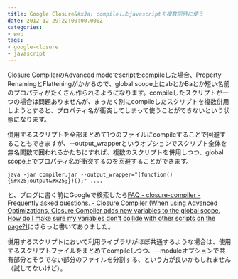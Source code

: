 ```yaml
---
title: Google Closure&#x3a; compileしたjavascriptを複数同時に使う
date: 2012-12-29T22:00:00.000Z
categories:
- web
tags:
- google-closure
- javascript
---
```

Closure CompilerのAdvanced modeでscriptをcompileした場合、Property RenamingとFlatteningがかかるので、global scope上にabとかBaとか短い名前のプロパティがたくさん作られるようになります。compileしたスクリプトが一つの場合は問題ありませんが、まったく別にcompileしたスクリプトを複数併用しようとすると、プロパティ名が衝突してしまって使うことができないという状態になります。

<!-- more -->

併用するスクリプトを全部まとめて1つのファイルにcompileすることで回避することもできますが、--output_wrapperというオプションでスクリプト全体を無名関数で囲われるかたちにすれば、複数のスクリプトを併用しつつ、global scope上でプロパティ名が衝突するのを回避することができます。

```
java -jar compiler.jar --output_wrapper="(function(){&#x25;output&#x25;})();" ....

```

と、ブログに書く前にGoogleで検索したら[FAQ - closure-compiler - Frequently asked questions. - Closure Compiler (When using Advanced Optimizations, Closure Compiler adds new variables to the global scope. How do I make sure my variables don't collide with other scripts on the page?)](http://code.google.com/p/closure-compiler/wiki/FAQ#When_using_Advanced_Optimizations,_Closure_Compiler_adds_new_var)にさらっと書いてありました。

併用するスクリプトにおいて利用ライブラリがほぼ共通するような場合は、使用するスクリプトファイルをまとめてcompileしつつ、--moduleオプションで共有部分とそうでない部分のファイルを分割する、という方が良いかもしれません（試してないけど）。
